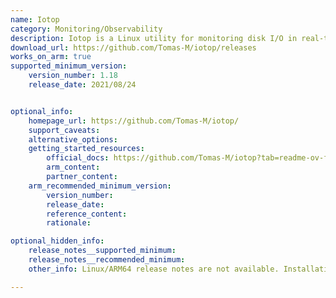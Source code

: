 ```yaml
---
name: Iotop
category: Monitoring/Observability
description: Iotop is a Linux utility for monitoring disk I/O in real-time, showing the disk usage of processes, and aiding in identifying those responsible for significant disk activity.
download_url: https://github.com/Tomas-M/iotop/releases
works_on_arm: true
supported_minimum_version:
    version_number: 1.18
    release_date: 2021/08/24


optional_info:
    homepage_url: https://github.com/Tomas-M/iotop/
    support_caveats:
    alternative_options:
    getting_started_resources:
        official_docs: https://github.com/Tomas-M/iotop?tab=readme-ov-file#how-to-build-from-source
        arm_content:
        partner_content:
    arm_recommended_minimum_version:
        version_number:
        release_date:
        reference_content:
        rationale: 

optional_hidden_info:
    release_notes__supported_minimum: 
    release_notes__recommended_minimum:
    other_info: Linux/ARM64 release notes are not available. Installation and testing are done via the tar archive [1.18](https://github.com/Tomas-M/iotop/releases/tag/v1.18).

---
```

